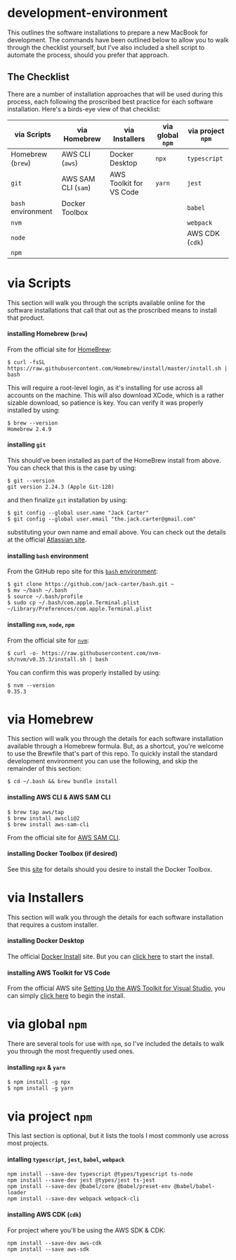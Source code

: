 # development-environment
This outlines the software installations to prepare a new MacBook for development. The commands have been outlined below to allow you to walk through the checklist yourself, but I've also included a shell script to automate the process, should you prefer that approach.

## The Checklist
There are a number of installation approaches that will be used during this process, each following the proscribed best practice for each software installation. Here's a birds-eye view of that checklist:

| via Scripts          | via Homebrew        | via Installers          | via global `npm`   | via project `npm`
| -------------------- | ------------------- | ----------------------- | ------------------ | -------------------
| Homebrew (`brew`)    | AWS CLI (`aws`)     | Docker Desktop          | `npx`              | `typescript`
| `git`                | AWS SAM CLI (`sam`) | AWS Toolkit for VS Code | `yarn`             | `jest`
| `bash` environment   | Docker Toolbox      |                         |                    | `babel`
| `nvm`                |                     |                         |                    | `webpack`
| `node`               |                     |                         |                    | AWS CDK (`cdk`) 
| `npm`                |                     |                         |                    |

# via Scripts
This section will walk you through the scripts available online for the software installations that call that out as the proscribed means to install that product.

#### installing Homebrew (`brew`)
From the official site for [HomeBrew](https://brew.sh):
```
$ curl -fsSL https://raw.githubusercontent.com/Homebrew/install/master/install.sh | bash
```
This will require a root-level login, as it's installing for use across all accounts on the machine. This will also download XCode, which is a rather sizable download, so patience is key. You can verify it was properly installed by using:
```
$ brew --version
Homebrew 2.4.9
```

#### installing `git`
This should've been installed as part of the HomeBrew install from above. You can check that this is the case by using:
```
$ git --version
git version 2.24.3 (Apple Git-128)
```
and then finalize `git` installation by using:
```
$ git config --global user.name "Jack Carter"
$ git config --global user.email "the.jack.carter@gmail.com"
```
substituting your own name and email above. You can check out the details at the official [Atlassian site](https://www.atlassian.com/git/tutorials/install-git).

#### installing `bash` environment
From the GitHub repo site for this [`bash` environment](https://github.com/jack-carter/bash):
```
$ git clone https://github.com/jack-carter/bash.git ~
$ mv ~/bash ~/.bash
$ source ~/.bash/profile
$ sudo cp ~/.bash/com.apple.Terminal.plist ~/Library/Preferences/com.apple.Terminal.plist
```

#### installing `nvm`, `node`, `npm`
From the official site for [`nvm`](https://github.com/nvm-sh/nvm):
```
$ curl -o- https://raw.githubusercontent.com/nvm-sh/nvm/v0.35.3/install.sh | bash
```
You can confirm this was properly installed by using:
```
$ nvm --version
0.35.3
```

# via Homebrew
This section will walk you through the details for each software installation available through a Homebrew formula. But, as a shortcut, you're welcome to use the Brewfile that's part of this repo. To quickly install the standard development environment you can use the following, and skip the remainder of this section:
```
$ cd ~/.bash && brew bundle install
```

#### installing AWS CLI & AWS SAM CLI
```
$ brew tap aws/tap
$ brew install awscli@2
$ brew install aws-sam-cli
```
From the official site for [AWS SAM CLI](https://docs.aws.amazon.com/serverless-application-model/latest/developerguide/serverless-sam-cli-install-mac.html).

#### installing Docker Toolbox (if desired)
See this [site](https://medium.com/@yutafujii_59175/a-complete-one-by-one-guide-to-install-docker-on-your-mac-os-using-homebrew-e818eb4cfc3) for details should you desire to install the Docker Toolbox.

# via Installers
This section will walk you through the details for each software installation that requires a custom installer.

#### installing Docker Desktop
The official [Docker Install](https://docs.docker.com/docker-for-mac/install/) site. But you can [click here](https://download.docker.com/mac/stable/Docker.dmg) to start the install.

#### installing AWS Toolkit for VS Code
From the official AWS site [Setting Up the AWS Toolkit for Visual Studio](https://docs.aws.amazon.com/toolkit-for-visual-studio/latest/user-guide/setup.html), you can simply [click here](https://marketplace.visualstudio.com/_apis/public/gallery/publishers/AmazonWebServices/vsextensions/AWSToolkitforVisualStudio2017/1.18.1.0/vspackage) to begin the install.

# via global `npm`
There are several tools for use with `npm`, so I've included the details to walk you through the most frequently used ones.

#### installing `npx` & `yarn`
```
$ npm install -g npx
$ npm install -g yarn
```

# via project `npm`
This last section is optional, but it lists the tools I most commonly use across most projects.

#### intalling `typescript`, `jest`, `babel`, `webpack`
```
npm install --save-dev typescript @types/typescript ts-node
npm install --save-dev jest @types/jest ts-jest
npm install --save-dev @babel/core @babel/preset-env @babel/babel-loader
npm install --save-dev webpack webpack-cli
```

#### installing AWS CDK (`cdk`)
For project where you'll be using the AWS SDK & CDK:
```
npm install --save-dev aws-cdk
npm install --save aws-sdk
```
